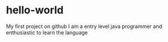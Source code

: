 # hello-world
My first project on github
I am a entry level java programmer and enthusiastic to learn the language
